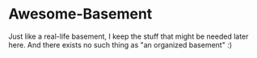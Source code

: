 # Awesome-Basement
Just like a real-life basement, I keep the stuff that might be needed later here.
And there exists no such thing as "an organized basement" :)
